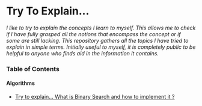 # Try To Explain...
_I like to try to explain the concepts I learn to myself. This allows me to check if I have fully grasped all the notions that encompass the concept or if some are still lacking. This repository gathers all the topics I have tried to explain in simple terms. Initially useful to myself, it is completely public to be helpful to anyone who finds aid in the information it contains._

### Table of Contents
#### Algorithms
  - [Try to explain... What is Binary Search and how to implement it ?](https://github.com/LeDevNovice/Try-To-Explain/blob/master/Algos/BinarySearch/binarySearch.md)
